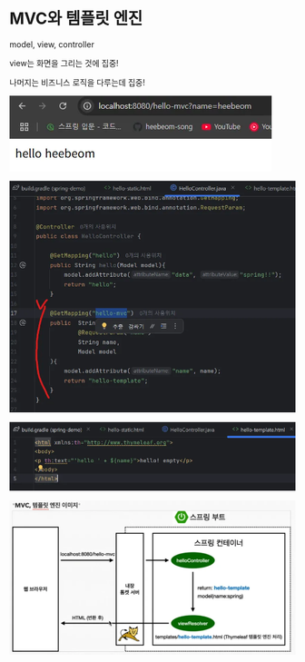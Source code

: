 # MVC와 템플릿 엔진

model, view, controller

view는 화면을 그리는 것에 집중!

나머지는 비즈니스 로직을 다루는데 집중!

![alt text](image-8.png)

![alt text](image-7.png)

![alt text](image-6.png)

![alt text](image-5.png)
